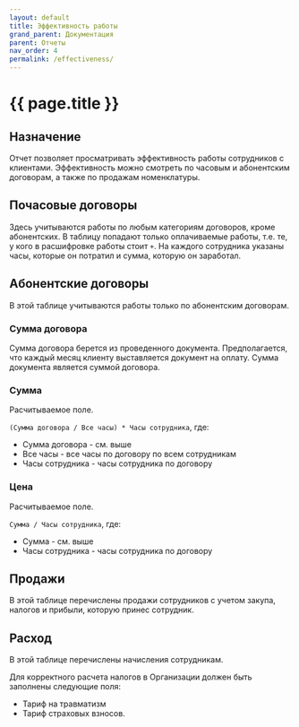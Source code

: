 ```yaml
---
layout: default
title: Эффективность работы
grand_parent: Документация
parent: Отчеты
nav_order: 4
permalink: /effectiveness/
---
```


# {{ page.title }}

## Назначение

Отчет позволяет просматривать эффективность работы сотрудников с клиентами.
Эффективность можно смотреть по часовым и абонентским договорам, а также по продажам номенклатуры.

## Почасовые договоры

Здесь учитываются работы по любым категориям договоров, кроме абонентских.
В таблицу попадают только оплачиваемые работы, т.е. те, у кого в расшифровке работы стоит ``+``.
На каждого сотрудника указаны часы, которые он потратил и сумма, которую он заработал.

## Абонентские договоры

В этой таблице учитываются работы только по абонентским договорам.

### Сумма договора

Сумма договора берется из проведенного документа.
Предполагается, что каждый месяц клиенту выставляется документ на оплату.
Сумма документа является суммой договора. 

### Сумма

Расчитываемое поле.

``(Сумма договора / Все часы) * Часы сотрудника``, где:

* Сумма договора - см. выше
* Все часы - все часы по договору по всем сотрудникам
* Часы сотрудника - часы сотрудника по договору

### Цена

Расчитываемое поле.

``Сумма / Часы сотрудника``, где:

* Сумма - см. выше
* Часы сотрудника - часы сотрудника по договору

## Продажи

В этой таблице перечислены продажи сотрудников с учетом закупа, налогов и прибыли, которую принес сотрудник.

## Расход 

В этой таблице перечислены начисления сотрудникам.

Для корректного расчета налогов в Организации должен быть заполнены следующие поля:

* Тариф на травматизм
* Тариф страховых взносов.
